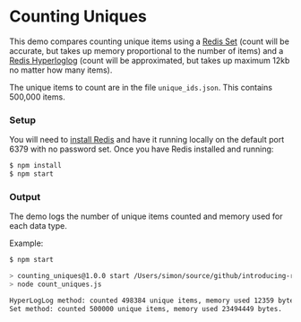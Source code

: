# Counting Uniques

This demo compares counting unique items using a [Redis Set](https://redis.io/topics/data-types) (count will be accurate, but takes up memory proportional to the number of items) and a [Redis Hyperloglog](http://antirez.com/news/75) (count will be approximated, but takes up maximum 12kb no matter how many items).

The unique items to count are in the file `unique_ids.json`.  This contains 500,000 items.

### Setup

You will need to [install Redis](https://redis.io/download) and have it running locally on the default port 6379 with no password set.  Once you have Redis installed and running:

```bash
$ npm install
$ npm start
```

### Output

The demo logs the number of unique items counted and memory used for each data type.

Example:

```bash
$ npm start

> counting_uniques@1.0.0 start /Users/simon/source/github/introducing-redis-talk/counting_uniques
> node count_uniques.js

HyperLogLog method: counted 498384 unique items, memory used 12359 bytes.
Set method: counted 500000 unique items, memory used 23494449 bytes.
```
